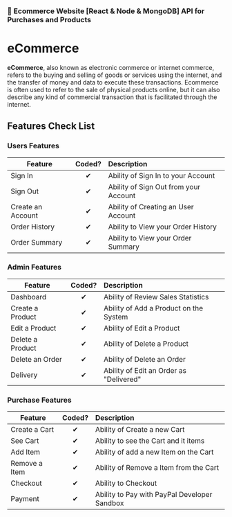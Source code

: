 ### :shopping_cart: Ecommerce Website [React & Node & MongoDB] API for Purchases and Products

# eCommerce

**eCommerce**, also known as electronic commerce or internet commerce, refers to the buying and selling of goods or services using the internet, and the transfer of money and data to execute these transactions. Ecommerce is often used to refer to the sale of physical products online, but it can also describe any kind of commercial transaction that is facilitated through the internet.

## Features Check List

### Users Features

| Feature           |  Coded?  | Description                           |
| ----------------- | :------: | :------------------------------------ |
| Sign In           | &#10004; | Ability of Sign In to your Account    |
| Sign Out          | &#10004; | Ability of Sign Out from your Account |
| Create an Account | &#10004; | Ability of Creating an User Account   |
| Order History     | &#10004; | Ability to View your Order History    |
| Order Summary     | &#10004; | Ability to View your Order Summary    |

### Admin Features

| Feature          |  Coded?  | Description                             |
| ---------------- | :------: | :-------------------------------------- |
| Dashboard        | &#10004; | Ability of Review Sales Statistics      |
| Create a Product | &#10004; | Ability of Add a Product on the System  |
| Edit a Product   | &#10004; | Ability of Edit a Product               |
| Delete a Product | &#10004; | Ability of Delete a Product             |
| Delete an Order  | &#10004; | Ability of Delete an Order              |
| Delivery         | &#10004; | Ability of Edit an Order as "Delivered" |

### Purchase Features

| Feature       |  Coded?  | Description                                  |
| ------------- | :------: | :------------------------------------------- |
| Create a Cart | &#10004; | Ability of Create a new Cart                 |
| See Cart      | &#10004; | Ability to see the Cart and it items         |
| Add Item      | &#10004; | Ability of add a new Item on the Cart        |
| Remove a Item | &#10004; | Ability of Remove a Item from the Cart       |
| Checkout      | &#10004; | Ability to Checkout                          |
| Payment       | &#10004; | Ability to Pay with PayPal Developer Sandbox |
